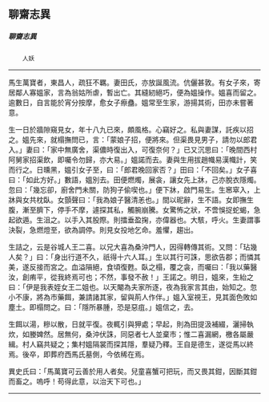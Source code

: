

## 聊齋志異

##### 聊齋志異
　　`人妖`

* * *

馬生萬寶者，東昌人，疏狂不羈。妻田氏，亦放誕風流。伉儷甚敦。有女子來，寄居鄰人寡媼家，言為翁姑所虐，暫出亡。其縫紉絕巧，便為媼操作。媼喜而留之。逾數日，自言能於宵分按摩，愈女子瘵蠱。媼常至生家，游揚其術，田亦未嘗著意。

生一日於牆隙窺見女，年十八九已來，頗風格。心竊好之。私與妻謀，託疾以招之。媼先來，就榻撫問已，言：「蒙娘子招，便將來。但渠畏見男子，請勿以郎君入。」妻曰：「家中無廣舍，渠儂時復出入，可復奈何？」已又沉思曰：「晚間西村阿舅家招渠飲，即囑令勿歸，亦大易。」媼諾而去。妻與生用拔趙幟易漢幟計，笑而行之。日曛黑，媼引女子至，曰：「郎君晚回家否？」田曰：「不回矣。」女子喜曰：「如此方好。」數語，媼別去。田便燃燭，展衾，讓女先上牀，己亦脫衣隱燭。忽曰：「幾忘卻，廚舍門未關，防狗子偷喫也。」便下牀，啟門易生。生窸窣入，上牀與女共枕臥。女顫聲曰：「我為娘子醫清恙也。」間以昵辭，生不語。女即撫生腹，漸至臍下，停手不摩，遽探其私，觸腕崩騰。女驚怖之狀，不啻悞捉蛇蝎，急起欲遁。生沮之。以手入其股際。則擂垂盈掬，亦偉器也。大駭，呼火。生妻謂事決裂，急燃燈至，欲為調停。則見女投地乞命。羞懼，趨出。

生詰之，云是谷城人王二喜。以兄大喜為桑沖門人，因得轉傳其術。又問：「玷幾人矣？」曰：「身出行道不久，祇得十六人耳。」生以其行可誅，思欲告郡；而憐其美，遂反接而宮之。血溢隕絕，食頃復甦。臥之榻，覆之衾，而囑曰：「我以藥醫汝，創痏平，從我終焉可也；不然，事發不赦！」王諾之。明日，媼來，生紿之曰：「伊是我表姪女王二姐也。以天閹為夫家所逐，夜為我家言其由，始知之。忽小不康，將為市藥餌，兼請諸其家，留與荊人作伴。」媼入室視王，見其面色敗如塵土。即榻問之。曰：「隱所暴腫，恐是惡疽。」媼信之，去。

生餌以湯，糝以散，日就平復。夜輒引與狎處；早起，則為田提汲補綴，灑掃執炊，如媵婢然。居無何，桑沖伏誅，同惡者七人並棄市；惟二喜漏網，檄各屬嚴緝。村人竊共疑之；集村媼隔裳而探其隱，羣疑乃釋。王自是德生，遂從馬以終焉。後卒，即葬府西馬氏墓側，今依稀在焉。

異史氏曰：「馬萬寶可云善於用人者矣。兒童喜蟹可把玩，而又畏其鉗，因斷其鉗而畜之。嗚呼！苟得此意，以治天下可也。」

* * *

